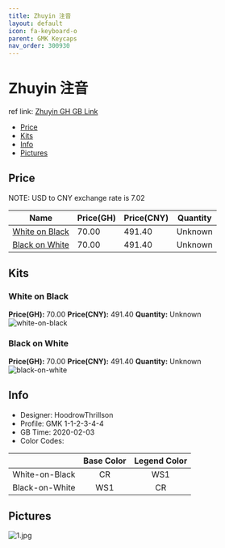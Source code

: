 ```yaml
---
title: Zhuyin 注音
layout: default
icon: fa-keyboard-o
parent: GMK Keycaps
nav_order: 300930
---
```


# Zhuyin 注音

ref link: [Zhuyin GH GB Link](https://geekhack.org/index.php?topic=104508.0)  
* [Price](#price)  
* [Kits](#kits)  
* [Info](#info)  
* [Pictures](#pictures)  


## Price  
NOTE: USD to CNY exchange rate is 7.02

| Name          | Price(GH)    |  Price(CNY) | Quantity |
| ------------- | ------------ |  ---------- | -------- |
|[White on Black](#white-on-black)|70.00|491.40|Unknown|
|[Black on White](#black-on-white)|70.00|491.40|Unknown|


## Kits  
### White on Black  
**Price(GH):** 70.00    **Price(CNY):** 491.40    **Quantity:** Unknown  
<img src="{{ 'assets/images/gmk-keycaps/zhuyin/kits_pics/white-on-black.png' | relative_url }}" alt="white-on-black" class="image featured">

### Black on White  
**Price(GH):** 70.00    **Price(CNY):** 491.40    **Quantity:** Unknown  
<img src="{{ 'assets/images/gmk-keycaps/zhuyin/kits_pics/black-on-white.png' | relative_url }}" alt="black-on-white" class="image featured">


## Info  
* Designer: HoodrowThrillson  
* Profile: GMK 1-1-2-3-4-4  
* GB Time: 2020-02-03  
* Color Codes:  

| |Base Color     | Legend Color
| :-------------: | :-------------: | :------------:
|White-on-Black|CR|WS1
|Black-on-White|WS1|CR


## Pictures  
<img src="{{ 'assets/images/gmk-keycaps/zhuyin/rendering_pics/1.jpg' | relative_url }}" alt="1.jpg" class="image featured">
